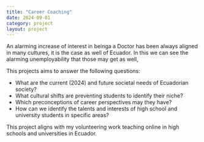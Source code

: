 ```yaml
---
title: "Career Coaching"
date: 2024-09-01
category: project
layout: project
---
```


An alarming increase of interest in beinga a Doctor has been always aligned in many cultures, it is the case as well of Ecuador. In this we can see the alarming unemployability that those may get as well, 

This projects aims to answer the following questions: 
- What are the current (2024) and future societal needs of Ecuadorian society?
- What cultural shifts are preventing students to identify their niche?
- Which preconceptions of career perspectives may they have? 
- How can we identify the talents and interests of high school and university students in specific areas?




This project aligns with my volunteering work teaching online in high schools and universities in Ecuador.

